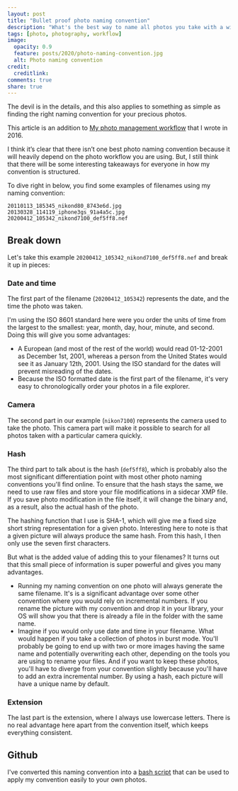 ```yaml
---
layout: post
title: "Bullet proof photo naming convention"
description: "What's the best way to name all photos you take with a wide range of different devices."
tags: [photo, photography, workflow]
image:
  opacity: 0.9
  feature: posts/2020/photo-naming-convention.jpg
  alt: Photo naming convention
credit:
  creditlink:
comments: true
share: true
---
```

The devil is in the details, and this also applies to something as simple as finding the right naming convention for your precious photos.

This article is an addition to [My photo management workflow](https://www.sitebase.be/my-photo-management-workflow/) that I wrote in 2016.

I think it’s clear that there isn’t one best photo naming convention because it will heavily depend on the photo workflow you are using. But, I still think that there will be some interesting takeaways for everyone in how my convention is structured.

To dive right in below, you find some examples of filenames using my naming convention:


```
20110113_185345_nikond80_8743e6d.jpg
20130328_114119_iphone3gs_91a4a5c.jpg
20200412_105342_nikond7100_def5ff8.nef
```

## Break down

Let's take this example `20200412_105342_nikond7100_def5ff8.nef` and break it up in pieces:

### Date and time
The first part of the filename (`20200412_105342`) represents the date, and the time the photo was taken.

I'm using the ISO 8601 standard here were you order the units of time from the largest to the smallest: year, month, day, hour, minute, and second.
Doing this will give you some advantages:

* A European (and most of the rest of the world) would read 01-12-2001 as December 1st, 2001, whereas a person from the United States would see it as January 12th, 2001.
Using the ISO standard for the dates will prevent misreading of the dates.
* Because the ISO formatted date is the first part of the filename, it's very easy to chronologically order your photos in a file explorer.

### Camera
The second part in our example (`nikon7100`) represents the camera used to take the photo.
This camera part will make it possible to search for all photos taken with a particular camera quickly.

### Hash
The third part to talk about is the hash (`def5ff8`), which is probably also the most significant differentiation point with most other photo naming conventions you'll find online.
To ensure that the hash stays the same, we need to use raw files and store your file modifications in a sidecar XMP file. If you save photo modification in the file itself, it will change the binary and, as a result, also the actual hash of the photo.

The hashing function that I use is SHA-1, which will give me a fixed size short string representation for a given photo. Interesting here to note is that a given picture will always produce the same hash. From this hash, I then only use the seven first characters.

But what is the added value of adding this to your filenames? It turns out that this small piece of information is super powerful and gives you many advantages.

* Running my naming convention on one photo will always generate the same filename.
It's is a significant advantage over some other convention where you would rely on incremental numbers.  If you rename the picture with my convention and drop it in your library, your OS will show you that there is already a file in the folder with the same name.
* Imagine if you would only use date and time in your filename. What would happen if you take a collection of photos in burst mode. You'll probably be going to end up with two or more images having the same name and potentially overwriting each other, depending on the tools you are using to rename your files. And if you want to keep these photos, you'll have to diverge from your convention slightly because you'll have to add an extra incremental number. By using a hash, each picture will have a unique name by default.

### Extension
The last part is the extension, where I always use lowercase letters. There is no real advantage here apart from the convention itself, which keeps everything consistent.

## Github
I've converted this naming convention into a [bash script](https://github.com/sitebase/photoname) that can be used to apply my convention easily to your own photos.

